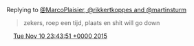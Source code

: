 Replying to [@MarcoPlaisier, @rikkertkoppes and @martinsturm](https://twitter.com/@MarcoPlaisier/status/663805224734298112)

> zekers, roep een tijd, plaats en shit will go down

<img src="../../media/tweet.ico" width="12" /> [Tue Nov 10 23:43:51 +0000 2015](https://twitter.com/DromerDenker/status/664226995434336256)